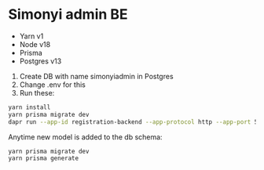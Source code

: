 # Simonyi admin BE

- Yarn v1
- Node v18
- Prisma
- Postgres v13

1. Create DB with name simonyiadmin in Postgres
2. Change .env for this
3. Run these:

```sh
yarn install
yarn prisma migrate dev
dapr run --app-id registration-backend --app-protocol http --app-port 5600 --dapr-http-port 3600 --resources-path ../components -- npm run dev
```

Anytime new model is added to the db schema:

```sh
yarn prisma migrate dev
yarn prisma generate
```
